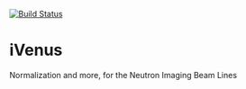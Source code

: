 [![Build Status](https://travis-ci.org/ornlneutronimaging/iVenus.svg?branch=master)](https://travis-ci.org/ornlneutronimaging/iVenus) 

# iVenus
Normalization and more, for the Neutron Imaging Beam Lines
